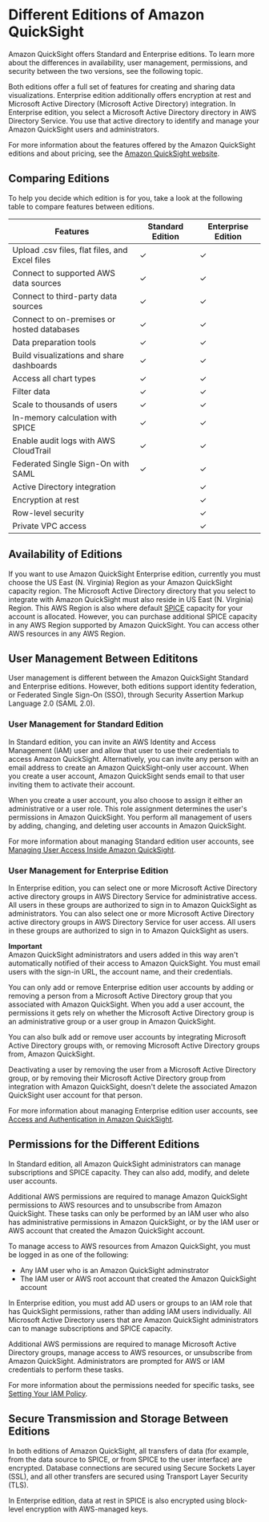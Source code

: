 # Different Editions of Amazon QuickSight<a name="editions"></a>

Amazon QuickSight offers Standard and Enterprise editions\. To learn more about the differences in availability, user management, permissions, and security between the two versions, see the following topic\. 

Both editions offer a full set of features for creating and sharing data visualizations\. Enterprise edition additionally offers encryption at rest and Microsoft Active Directory \(Microsoft Active Directory\) integration\. In Enterprise edition, you select a Microsoft Active Directory directory in AWS Directory Service\. You use that active directory to identify and manage your Amazon QuickSight users and administrators\. 

For more information about the features offered by the Amazon QuickSight editions and about pricing, see the [Amazon QuickSight website](https://aws.amazon.com/quicksight/)\. 

## Comparing Editions<a name="compare-editions"></a>

To help you decide which edition is for you, take a look at the following table to compare features between editions\.


| Features | Standard Edition | Enterprise Edition | 
| --- | --- | --- | 
| Upload \.csv files, flat files, and Excel files | ✓ | ✓ | 
| Connect to supported AWS data sources | ✓ | ✓ | 
| Connect to third\-party data sources | ✓ | ✓ | 
| Connect to on\-premises or hosted databases | ✓ | ✓ | 
| Data preparation tools | ✓ | ✓ | 
| Build visualizations and share dashboards | ✓ | ✓ | 
| Access all chart types | ✓ | ✓ | 
| Filter data | ✓ | ✓ | 
| Scale to thousands of users | ✓ | ✓ | 
| In\-memory calculation with SPICE | ✓ | ✓ | 
| Enable audit logs with AWS CloudTrail | ✓ | ✓ | 
| Federated Single Sign\-On with SAML | ✓ | ✓ | 
| Active Directory integration |   | ✓ | 
| Encryption at rest |   | ✓ | 
| Row\-level security |   | ✓ | 
| Private VPC access |   | ✓ | 

## Availability of Editions<a name="edition-availability"></a>

If you want to use Amazon QuickSight Enterprise edition, currently you must choose the US East \(N\. Virginia\) Region as your Amazon QuickSight capacity region\. The Microsoft Active Directory directory that you select to integrate with Amazon QuickSight must also reside in US East \(N\. Virginia\) Region\. This AWS Region is also where default [SPICE](welcome.md#spice) capacity for your account is allocated\. However, you can purchase additional SPICE capacity in any AWS Region supported by Amazon QuickSight\. You can access other AWS resources in any AWS Region\.

## User Management Between Edititons<a name="edition-user-management"></a>

User management is different between the Amazon QuickSight Standard and Enterprise editions\. However, both editions support identity federation, or Federated Single Sign\-On \(SSO\), through Security Assertion Markup Language 2\.0 \(SAML 2\.0\)\.

### User Management for Standard Edition<a name="edition-user-management-standard"></a>

In Standard edition, you can invite an AWS Identity and Access Management \(IAM\) user and allow that user to use their credentials to access Amazon QuickSight\. Alternatively, you can invite any person with an email address to create an Amazon QuickSight–only user account\. When you create a user account, Amazon QuickSight sends email to that user inviting them to activate their account\. 

When you create a user account, you also choose to assign it either an administrative or a user role\. This role assignment determines the user's permissions in Amazon QuickSight\. You perform all management of users by adding, changing, and deleting user accounts in Amazon QuickSight\. 

For more information about managing Standard edition user accounts, see [Managing User Access Inside Amazon QuickSight](managing-quicksight-users.md)\.

### User Management for Enterprise Edition<a name="edition-user-management-enterprise"></a>

In Enterprise edition, you can select one or more Microsoft Active Directory active directory groups in AWS Directory Service for administrative access\. All users in these groups are authorized to sign in to Amazon QuickSight as administrators\. You can also select one or more Microsoft Active Directory active directory groups in AWS Directory Service for user access\. All users in these groups are authorized to sign in to Amazon QuickSight as users\. 

**Important**  
Amazon QuickSight administrators and users added in this way aren't automatically notified of their access to Amazon QuickSight\. You must email users with the sign\-in URL, the account name, and their credentials\.

You can only add or remove Enterprise edition user accounts by adding or removing a person from a Microsoft Active Directory group that you associated with Amazon QuickSight\. When you add a user account, the permissions it gets rely on whether the Microsoft Active Directory group is an administrative group or a user group in Amazon QuickSight\. 

You can also bulk add or remove user accounts by integrating Microsoft Active Directory groups with, or removing Microsoft Active Directory groups from, Amazon QuickSight\. 

Deactivating a user by removing the user from a Microsoft Active Directory group, or by removing their Microsoft Active Directory group from integration with Amazon QuickSight, doesn't delete the associated Amazon QuickSight user account for that person\. 

For more information about managing Enterprise edition user accounts, see [Access and Authentication in Amazon QuickSight](access-and-authentication.md)\.

## Permissions for the Different Editions<a name="edition-permissions"></a>

In Standard edition, all Amazon QuickSight administrators can manage subscriptions and SPICE capacity\. They can also add, modify, and delete user accounts\. 

Additional AWS permissions are required to manage Amazon QuickSight permissions to AWS resources and to unsubscribe from Amazon QuickSight\. These tasks can only be performed by an IAM user who also has administrative permissions in Amazon QuickSight, or by the IAM user or AWS account that created the Amazon QuickSight account\.

To manage access to AWS resources from Amazon QuickSight, you must be logged in as one of the following:
+ Any IAM user who is an Amazon QuickSight adminstrator
+ The IAM user or AWS root account that created the Amazon QuickSight account

In Enterprise edition, you must add AD users or groups to an IAM role that has QuickSight permissions, rather than adding IAM users individually\. All Microsoft Active Directory users that are Amazon QuickSight administrators can to manage subscriptions and SPICE capacity\. 

Additional AWS permissions are required to manage Microsoft Active Directory groups, manage access to AWS resources, or unsubscribe from Amazon QuickSight\. Administrators are prompted for AWS or IAM credentials to perform these tasks\.

For more information about the permissions needed for specific tasks, see [Setting Your IAM Policy](set-iam-policy.md)\.

## Secure Transmission and Storage Between Editions<a name="security"></a>

In both editions of Amazon QuickSight, all transfers of data \(for example, from the data source to SPICE, or from SPICE to the user interface\) are encrypted\. Database connections are secured using Secure Sockets Layer \(SSL\), and all other transfers are secured using Transport Layer Security \(TLS\)\.

In Enterprise edition, data at rest in SPICE is also encrypted using block\-level encryption with AWS\-managed keys\.